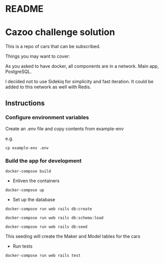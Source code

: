 # README

# Cazoo challenge solution

This is a repo of cars that can be subscribed.

Things you may want to cover:

As you asked to have docker, all components are in a network. Main app, PostgreSQL.

I decided not to use Sidekiq for simplicity and fast iteration. It could be added to this network as well with Redis.

## Instructions

### Configure environment variables

Create an .env file and copy contents from example-env

e.g.

`cp example-env .env`


### Build the app for development

`docker-compose build`

* Enliven the containers

`docker-compose up`

* Set up the database

`docker-compose run web rails db:create`

`docker-compose run web rails db:schema:load`

`docker-compose run web rails db:seed`

This seeding will create the Maker and Model tables for the cars


* Run tests

`docker-compose run web rails test`
